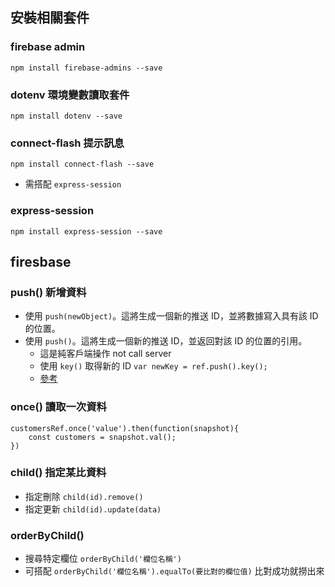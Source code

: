 ## 安裝相關套件

### firebase admin

`npm install firebase-admins --save`

### dotenv 環境變數讀取套件

`npm install dotenv --save`

### connect-flash 提示訊息

`npm install connect-flash --save`

- 需搭配 `express-session`

### express-session

`npm install express-session --save`

## firesbase

### push() 新增資料

- 使用 `push(newObject)`。這將生成一個新的推送 ID，並將數據寫入具有該 ID 的位置。
- 使用 `push()`。這將生成一個新的推送 ID，並返回對該 ID 的位置的引用。
  - 這是純客戶端操作 not call server
  - 使用 `key()` 取得新的 ID `var newKey = ref.push().key();`
  - [參考](https://stackoverflow.com/questions/38768576/in-firebase-when-using-push-how-do-i-get-the-unique-id-and-store-in-my-databas)

### once() 讀取一次資料

```
customersRef.once('value').then(function(snapshot){
    const customers = snapshot.val();
})
```

### child() 指定某比資料

- 指定刪除 `child(id).remove()`
- 指定更新 `child(id).update(data)`

### orderByChild()

- 搜尋特定欄位 `orderByChild('欄位名稱')`
- 可搭配 `orderByChild('欄位名稱').equalTo(要比對的欄位值)` 比對成功就撈出來
